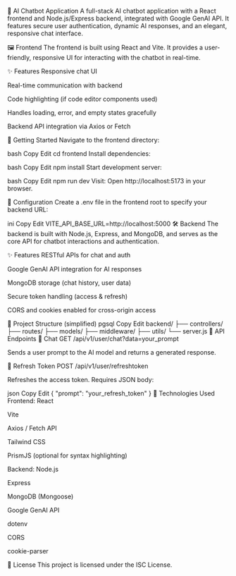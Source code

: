💬 AI Chatbot Application
A full-stack AI chatbot application with a React frontend and Node.js/Express backend, integrated with Google GenAI API. It features secure user authentication, dynamic AI responses, and an elegant, responsive chat interface.

🖼️ Frontend
The frontend is built using React and Vite. It provides a user-friendly, responsive UI for interacting with the chatbot in real-time.

✨ Features
Responsive chat UI

Real-time communication with backend

Code highlighting (if code editor components used)

Handles loading, error, and empty states gracefully

Backend API integration via Axios or Fetch

🚀 Getting Started
Navigate to the frontend directory:

bash
Copy
Edit
cd frontend
Install dependencies:

bash
Copy
Edit
npm install
Start development server:

bash
Copy
Edit
npm run dev
Visit:
Open http://localhost:5173 in your browser.

🔧 Configuration
Create a .env file in the frontend root to specify your backend URL:

ini
Copy
Edit
VITE_API_BASE_URL=http://localhost:5000
🛠️ Backend
The backend is built with Node.js, Express, and MongoDB, and serves as the core API for chatbot interactions and authentication.

✨ Features
RESTful APIs for chat and auth

Google GenAI API integration for AI responses

MongoDB storage (chat history, user data)

Secure token handling (access & refresh)

CORS and cookies enabled for cross-origin access

📁 Project Structure (simplified)
pgsql
Copy
Edit
backend/
├── controllers/
├── routes/
├── models/
├── middleware/
├── utils/
└── server.js
📡 API Endpoints
🔹 Chat
GET /api/v1/user/chat?data=your_prompt

Sends a user prompt to the AI model and returns a generated response.

🔹 Refresh Token
POST /api/v1/user/refreshtoken

Refreshes the access token.
Requires JSON body:

json
Copy
Edit
{
  "prompt": "your_refresh_token"
}
🧰 Technologies Used
Frontend:
React

Vite

Axios / Fetch API

Tailwind CSS

PrismJS (optional for syntax highlighting)

Backend:
Node.js

Express

MongoDB (Mongoose)

Google GenAI API

dotenv

CORS

cookie-parser

📄 License
This project is licensed under the ISC License.
